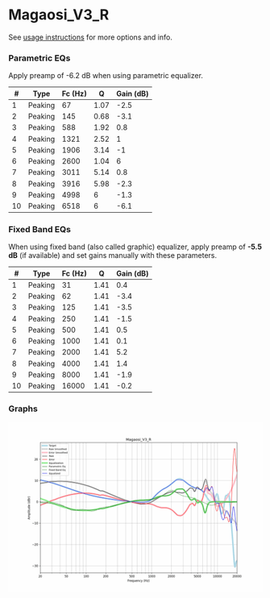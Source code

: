 # Magaosi_V3_R
See [usage instructions](https://github.com/jaakkopasanen/AutoEq#usage) for more options and info.

### Parametric EQs
Apply preamp of -6.2 dB when using parametric equalizer.

|   # | Type    |   Fc (Hz) |    Q |   Gain (dB) |
|-----|---------|-----------|------|-------------|
|   1 | Peaking |        67 | 1.07 |        -2.5 |
|   2 | Peaking |       145 | 0.68 |        -3.1 |
|   3 | Peaking |       588 | 1.92 |         0.8 |
|   4 | Peaking |      1321 | 2.52 |         1   |
|   5 | Peaking |      1906 | 3.14 |        -1   |
|   6 | Peaking |      2600 | 1.04 |         6   |
|   7 | Peaking |      3011 | 5.14 |         0.8 |
|   8 | Peaking |      3916 | 5.98 |        -2.3 |
|   9 | Peaking |      4998 | 6    |        -1.3 |
|  10 | Peaking |      6518 | 6    |        -6.1 |

### Fixed Band EQs
When using fixed band (also called graphic) equalizer, apply preamp of **-5.5 dB** (if available) and set gains manually with these parameters.

|   # | Type    |   Fc (Hz) |    Q |   Gain (dB) |
|-----|---------|-----------|------|-------------|
|   1 | Peaking |        31 | 1.41 |         0.4 |
|   2 | Peaking |        62 | 1.41 |        -3.4 |
|   3 | Peaking |       125 | 1.41 |        -3.5 |
|   4 | Peaking |       250 | 1.41 |        -1.5 |
|   5 | Peaking |       500 | 1.41 |         0.5 |
|   6 | Peaking |      1000 | 1.41 |         0.1 |
|   7 | Peaking |      2000 | 1.41 |         5.2 |
|   8 | Peaking |      4000 | 1.41 |         1.4 |
|   9 | Peaking |      8000 | 1.41 |        -1.9 |
|  10 | Peaking |     16000 | 1.41 |        -0.2 |

### Graphs
![](./Magaosi_V3_R.png)
